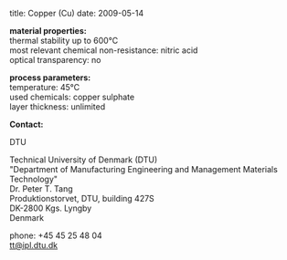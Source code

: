 title: Copper (Cu)
date: 2009-05-14  

__material properties:__  	
thermal stability up to	600°C  
most relevant chemical non-resistance:	nitric acid  
optical transparency:	no
	
__process parameters:__  	
temperature:	45°C  
used chemicals:	copper sulphate  
layer thickness:	unlimited
<!--break-->
__Contact:__  

DTU

Technical University of Denmark (DTU)  
"Department of Manufacturing Engineering and Management
Materials Technology"  
Dr. Peter T. Tang  
Produktionstorvet, DTU, building 427S  
DK-2800 Kgs. Lyngby  
Denmark  

phone: +45 45 25 48 04  
tt@ipl.dtu.dk